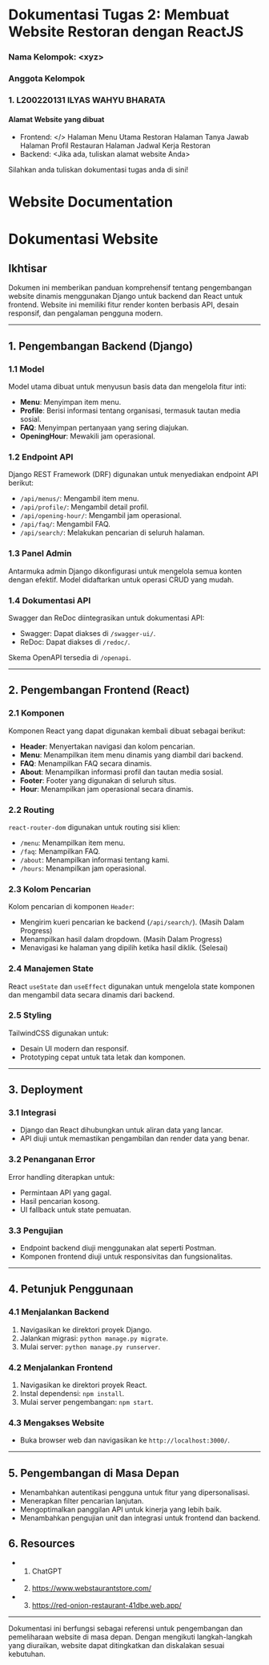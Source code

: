# Dokumentasi Tugas 2: Membuat Website Restoran dengan ReactJS
### Nama Kelompok: \<xyz\>
### Anggota Kelompok
### 1. L200220131 ILYAS WAHYU BHARATA


#### Alamat Website yang dibuat
- Frontend:
    </> Halaman Menu Utama Restoran
    </FAQ> Halaman Tanya Jawab
    </about> Halaman Profil Restauran
    </openings> Halaman Jadwal Kerja Restoran
- Backend: \<Jika ada, tuliskan alamat website Anda\>

Silahkan anda tuliskan dokumentasi tugas anda di sini!
# **Website Documentation**

# **Dokumentasi Website**

## **Ikhtisar**
Dokumen ini memberikan panduan komprehensif tentang pengembangan website dinamis menggunakan Django untuk backend dan React untuk frontend. Website ini memiliki fitur render konten berbasis API, desain responsif, dan pengalaman pengguna modern.

---

## **1. Pengembangan Backend (Django)**

### **1.1 Model**
Model utama dibuat untuk menyusun basis data dan mengelola fitur inti:
- **Menu**: Menyimpan item menu.
- **Profile**: Berisi informasi tentang organisasi, termasuk tautan media sosial.
- **FAQ**: Menyimpan pertanyaan yang sering diajukan.
- **OpeningHour**: Mewakili jam operasional.

### **1.2 Endpoint API**
Django REST Framework (DRF) digunakan untuk menyediakan endpoint API berikut:
- `/api/menus/`: Mengambil item menu.
- `/api/profile/`: Mengambil detail profil.
- `/api/opening-hour/`: Mengambil jam operasional.
- `/api/faq/`: Mengambil FAQ.
- `/api/search/`: Melakukan pencarian di seluruh halaman.

### **1.3 Panel Admin**
Antarmuka admin Django dikonfigurasi untuk mengelola semua konten dengan efektif. Model didaftarkan untuk operasi CRUD yang mudah.

### **1.4 Dokumentasi API**
Swagger dan ReDoc diintegrasikan untuk dokumentasi API:
- Swagger: Dapat diakses di `/swagger-ui/`.
- ReDoc: Dapat diakses di `/redoc/`.

Skema OpenAPI tersedia di `/openapi`.

---

## **2. Pengembangan Frontend (React)**

### **2.1 Komponen**
Komponen React yang dapat digunakan kembali dibuat sebagai berikut:
- **Header**: Menyertakan navigasi dan kolom pencarian.
- **Menu**: Menampilkan item menu dinamis yang diambil dari backend.
- **FAQ**: Menampilkan FAQ secara dinamis.
- **About**: Menampilkan informasi profil dan tautan media sosial.
- **Footer**: Footer yang digunakan di seluruh situs.
- **Hour**: Menampilkan jam operasional secara dinamis.

### **2.2 Routing**
`react-router-dom` digunakan untuk routing sisi klien:
- `/menu`: Menampilkan item menu.
- `/faq`: Menampilkan FAQ.
- `/about`: Menampilkan informasi tentang kami.
- `/hours`: Menampilkan jam operasional.

### **2.3 Kolom Pencarian**
Kolom pencarian di komponen `Header`:
- Mengirim kueri pencarian ke backend (`/api/search/`). (Masih Dalam Progress)
- Menampilkan hasil dalam dropdown. (Masih Dalam Progress)
- Menavigasi ke halaman yang dipilih ketika hasil diklik. (Selesai)

### **2.4 Manajemen State**
React `useState` dan `useEffect` digunakan untuk mengelola state komponen dan mengambil data secara dinamis dari backend.

### **2.5 Styling**
TailwindCSS digunakan untuk:
- Desain UI modern dan responsif.
- Prototyping cepat untuk tata letak dan komponen.

---

## **3. Deployment**

### **3.1 Integrasi**
- Django dan React dihubungkan untuk aliran data yang lancar.
- API diuji untuk memastikan pengambilan dan render data yang benar.

### **3.2 Penanganan Error**
Error handling diterapkan untuk:
- Permintaan API yang gagal.
- Hasil pencarian kosong.
- UI fallback untuk state pemuatan.

### **3.3 Pengujian**
- Endpoint backend diuji menggunakan alat seperti Postman.
- Komponen frontend diuji untuk responsivitas dan fungsionalitas.

---

## **4. Petunjuk Penggunaan**

### **4.1 Menjalankan Backend**
1. Navigasikan ke direktori proyek Django.
2. Jalankan migrasi: `python manage.py migrate`.
3. Mulai server: `python manage.py runserver`.

### **4.2 Menjalankan Frontend**
1. Navigasikan ke direktori proyek React.
2. Instal dependensi: `npm install`.
3. Mulai server pengembangan: `npm start`.

### **4.3 Mengakses Website**
- Buka browser web dan navigasikan ke `http://localhost:3000/`.

---

## **5. Pengembangan di Masa Depan**
- Menambahkan autentikasi pengguna untuk fitur yang dipersonalisasi.
- Menerapkan filter pencarian lanjutan.
- Mengoptimalkan panggilan API untuk kinerja yang lebih baik.
- Menambahkan pengujian unit dan integrasi untuk frontend dan backend.

## **6. Resources**
- 1. ChatGPT 
- 2. https://www.webstaurantstore.com/
- 3. https://red-onion-restaurant-41dbe.web.app/
---

Dokumentasi ini berfungsi sebagai referensi untuk pengembangan dan pemeliharaan website di masa depan. Dengan mengikuti langkah-langkah yang diuraikan, website dapat ditingkatkan dan diskalakan sesuai kebutuhan.

